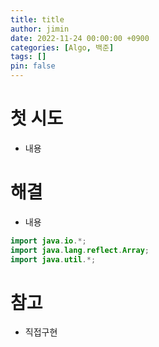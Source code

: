 ```yaml
---
title: title
author: jimin
date: 2022-11-24 00:00:00 +0900
categories: [Algo, 백준]
tags: []
pin: false
---
```


# 첫 시도

- 내용

# 해결

- 내용

```java
import java.io.*;
import java.lang.reflect.Array;
import java.util.*;
```

# 참고

- 직접구현